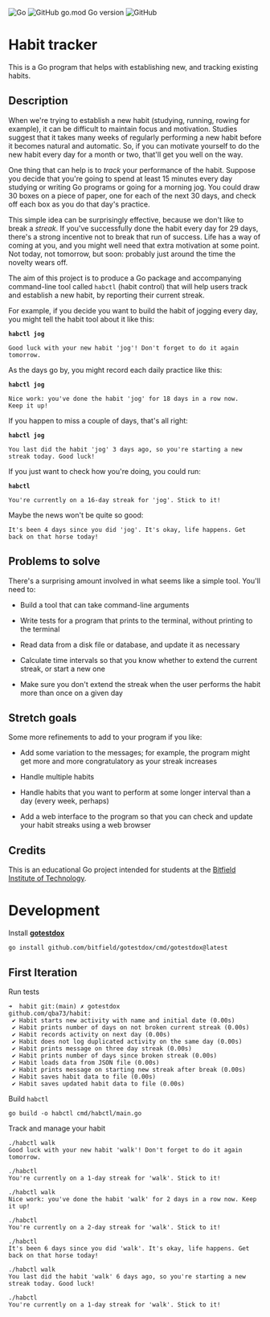 ![Go](https://github.com/qba73/habit/workflows/Go/badge.svg)
![GitHub go.mod Go version](https://img.shields.io/github/go-mod/go-version/qba73/http?logo=go)
![GitHub](https://img.shields.io/github/license/qba73/habit)

# Habit tracker

This is a Go program that helps with establishing new, and tracking existing habits.

## Description

When we're trying to establish a new habit (studying, running, rowing for example), it can be difficult to maintain focus and motivation. Studies suggest that it takes many weeks of regularly performing a new habit before it becomes natural and automatic. So, if you can motivate yourself to do the new habit every day for a month or two, that'll get you well on the way.

One thing that can help is to _track_ your performance of the habit. Suppose you decide that you're going to spend at least 15 minutes every day studying or writing Go programs or going for a morning jog. You could draw 30 boxes on a piece of paper, one for each of the next 30 days, and check off each box as you do that day's practice.

This simple idea can be surprisingly effective, because we don't like to break a _streak_. If you've successfully done the habit every day for 29 days, there's a strong incentive not to break that run of success. Life has a way of coming at you, and you might well need that extra motivation at some point. Not today, not tomorrow, but soon: probably just around the time the novelty wears off.

The aim of this project is to produce a Go package and accompanying command-line tool called ```habctl``` (habit control) that will help users track and establish a new habit, by reporting their current streak.

For example, if you decide you want to build the habit of jogging every day, you might tell the habit tool about it like this:

**`habctl jog`**

```
Good luck with your new habit 'jog'! Don't forget to do it again
tomorrow.
```

As the days go by, you might record each daily practice like this:

**`habctl jog`**

```
Nice work: you've done the habit 'jog' for 18 days in a row now.
Keep it up!
```

If you happen to miss a couple of days, that's all right:

**`habctl jog`**

```
You last did the habit 'jog' 3 days ago, so you're starting a new
streak today. Good luck!
```

If you just want to check how you're doing, you could run:

**`habctl`**

```
You're currently on a 16-day streak for 'jog'. Stick to it!
```

Maybe the news won't be quite so good:

```
It's been 4 days since you did 'jog'. It's okay, life happens. Get
back on that horse today!
```

## Problems to solve

There's a surprising amount involved in what seems like a simple tool. You'll need to:

* Build a tool that can take command-line arguments

* Write tests for a program that prints to the terminal, without printing to the terminal

* Read data from a disk file or database, and update it as necessary

* Calculate time intervals so that you know whether to extend the current streak, or start a new one

* Make sure you don't extend the streak when the user performs the habit more than once on a given day

## Stretch goals

Some more refinements to add to your program if you like:

* Add some variation to the messages; for example, the program might get more and more congratulatory as your streak increases

* Handle multiple habits

* Handle habits that you want to perform at some longer interval than a day (every week, perhaps)

* Add a web interface to the program so that you can check and update your habit streaks using a web browser

## Credits

This is an educational Go project intended for students at the [Bitfield Institute of Technology](https://bitfieldconsulting.com/golang/bit).

# Development

Install [**gotestdox**](https://github.com/bitfield/gotestdox)
```
go install github.com/bitfield/gotestdox/cmd/gotestdox@latest
```

## First Iteration


Run tests
```
➜  habit git:(main) ✗ gotestdox
github.com/qba73/habit:
 ✔ Habit starts new activity with name and initial date (0.00s)
 ✔ Habit prints number of days on not broken current streak (0.00s)
 ✔ Habit records activity on next day (0.00s)
 ✔ Habit does not log duplicated activity on the same day (0.00s)
 ✔ Habit prints message on three day streak (0.00s)
 ✔ Habit prints number of days since broken streak (0.00s)
 ✔ Habit loads data from JSON file (0.00s)
 ✔ Habit prints message on starting new streak after break (0.00s)
 ✔ Habit saves habit data to file (0.00s)
 ✔ Habit saves updated habit data to file (0.00s)
```

Build ```habctl```
```
go build -o habctl cmd/habctl/main.go
```
Track and manage your habit
```
./habctl walk
Good luck with your new habit 'walk'! Don't forget to do it again tomorrow.

./habctl
You're currently on a 1-day streak for 'walk'. Stick to it!
```
```
./habctl walk
Nice work: you've done the habit 'walk' for 2 days in a row now. Keep it up!

./habctl
You're currently on a 2-day streak for 'walk'. Stick to it!
```
```
./habctl
It's been 6 days since you did 'walk'. It's okay, life happens. Get back on that horse today!

./habctl walk
You last did the habit 'walk' 6 days ago, so you're starting a new streak today. Good luck!

./habctl
You're currently on a 1-day streak for 'walk'. Stick to it!
```

